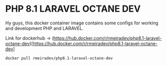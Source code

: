# PHP 8.1 LARAVEL OCTANE DEV

Hy guys, this docker container image contains some configs for working and development PHP and LARAVEL.

Link for dockerhub -> (https://hub.docker.com/r/rmeiradev/php8.1-laravel-octane-dev)[https://hub.docker.com/r/rmeiradev/php8.1-laravel-octane-dev]

```bash
docker pull rmeiradev/php8.1-laravel-octane-dev
```